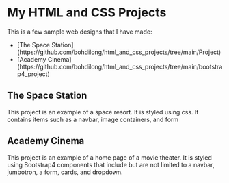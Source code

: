 # My HTML and CSS Projects

This is a few sample web designs that I have made:
<ul>
<li>[The Space Station](https://github.com/bohdilong/html_and_css_projects/tree/main/Project)</li>
<li>[Academy Cinema](https://github.com/bohdilong/html_and_css_projects/tree/main/bootstrap4_project)</li>
</ul>

## The Space Station

This project is an example of a space resort. It is styled using css. It contains items such as a navbar, image containers, and form

## Academy Cinema

This project is an example of a home page of a movie theater. It is styled using Bootstrap4 components that include but are not limited to a navbar,
jumbotron, a form, cards, and dropdown.

